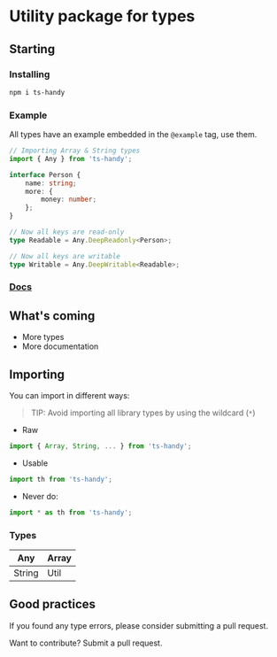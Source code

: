 # Utility package for types

## Starting

### Installing

```bash
npm i ts-handy
```

### Example

All types have an example embedded in the `@example` tag, use them.

```ts
// Importing Array & String types
import { Any } from 'ts-handy';

interface Person {
    name: string;
    more: {
        money: number;
    };
}

// Now all keys are read-only
type Readable = Any.DeepReadonly<Person>;

// Now all keys are writable
type Writable = Any.DeepWritable<Readable>;
```

### [Docs](src/docs)

## What's coming

- More types
- More documentation

## Importing

You can import in different ways:

> TIP: Avoid importing all library types by using the wildcard (`*`)

- Raw

```ts
import { Array, String, ... } from 'ts-handy';
```

- Usable

```ts
import th from 'ts-handy';
```

- Never do:

```ts
import * as th from 'ts-handy';
```

### Types

| Any | Array |
|-----|-------|
| String  | Util  |

## Good practices

If you found any type errors, please consider submitting a pull request.

Want to contribute? Submit a pull request.
